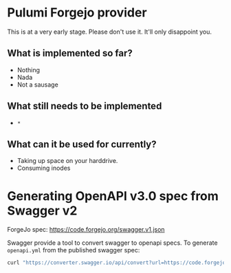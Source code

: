 # Pulumi Forgejo provider

This is at a very early stage. Please don't use it. It'll only disappoint you.

## What is implemented so far?

- Nothing
- Nada
- Not a sausage

## What still needs to be implemented

- `*`

## What can it be used for currently?

- Taking up space on your harddrive.
- Consuming inodes

# Generating OpenAPI v3.0 spec from Swagger v2

ForgeJo spec: https://code.forgejo.org/swagger.v1.json

Swagger provide a tool to convert swagger to openapi specs. To generate `openapi.yml` from the published swagger spec:

```bash
curl "https://converter.swagger.io/api/convert?url=https://code.forgejo.org/swagger.v1.json" -H "Accept: application/yaml" -o ./provider/pulumi-gen-forgejo/openapi.yml
```
